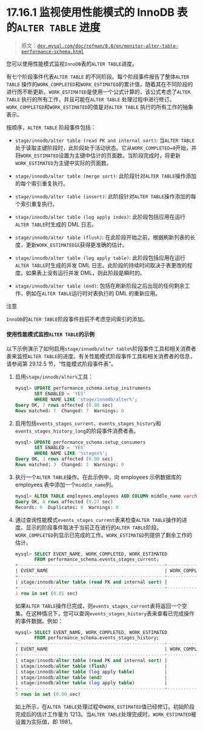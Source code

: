 # 17.16.1 监视使用性能模式的 InnoDB 表的`ALTER TABLE` 进度

> 原文：[`dev.mysql.com/doc/refman/8.0/en/monitor-alter-table-performance-schema.html`](https://dev.mysql.com/doc/refman/8.0/en/monitor-alter-table-performance-schema.html)

您可以使用性能模式监视`InnoDB`表的`ALTER TABLE`进度。

有七个阶段事件代表`ALTER TABLE` 的不同阶段。每个阶段事件报告了整体`ALTER TABLE` 操作的`WORK_COMPLETED`和`WORK_ESTIMATED`的累计值，随着其在不同阶段的进行而不断更新。`WORK_ESTIMATED`是使用一个公式计算的，该公式考虑了`ALTER TABLE` 执行的所有工作，并且可能在`ALTER TABLE` 处理过程中进行修订。`WORK_COMPLETED`和`WORK_ESTIMATED`的值是对`ALTER TABLE` 执行的所有工作的抽象表示。

按顺序，`ALTER TABLE` 阶段事件包括：

+   `stage/innodb/alter table (read PK and internal sort)`: 当`ALTER TABLE`处于读取主键阶段时，此阶段处于活动状态。它从`WORK_COMPLETED=0`开始，并将`WORK_ESTIMATED`设置为主键中估计的页面数。当阶段完成时，将更新`WORK_ESTIMATED`为主键中实际的页面数。

+   `stage/innodb/alter table (merge sort)`: 此阶段针对`ALTER TABLE`操作添加的每个索引重复执行。

+   `stage/innodb/alter table (insert)`: 此阶段针对`ALTER TABLE`操作添加的每个索引重复执行。

+   `stage/innodb/alter table (log apply index)`: 此阶段包括应用在运行`ALTER TABLE`时生成的 DML 日志。

+   `stage/innodb/alter table (flush)`: 在此阶段开始之前，根据刷新列表的长度，更新`WORK_ESTIMATED`以获得更准确的估计。

+   `stage/innodb/alter table (log apply table)`: 此阶段包括应用在运行`ALTER TABLE`时生成的并发 DML 日志。此阶段的持续时间取决于表更改的程度。如果表上没有运行并发 DML，则此阶段是瞬时的。

+   `stage/innodb/alter table (end)`: 包括在刷新阶段之后出现的任何剩余工作，例如在`ALTER TABLE`运行时对表执行的 DML 的重新应用。

注意

`InnoDB`的`ALTER TABLE`阶段事件目前不考虑空间索引的添加。

#### 使用性能模式监控`ALTER TABLE`的示例

以下示例演示了如何启用`stage/innodb/alter table%`阶段事件工具和相关消费者表来监控`ALTER TABLE`的进度。有关性能模式阶段事件工具和相关消费者的信息，请参阅第 29.12.5 节，“性能模式阶段事件表”。

1.  启用`stage/innodb/alter%`工具：

    ```sql
    mysql> UPDATE performance_schema.setup_instruments
           SET ENABLED = 'YES'
           WHERE NAME LIKE 'stage/innodb/alter%';
    Query OK, 7 rows affected (0.00 sec)
    Rows matched: 7  Changed: 7  Warnings: 0
    ```

1.  启用包括`events_stages_current`、`events_stages_history`和`events_stages_history_long`的阶段事件消费者表。

    ```sql
    mysql> UPDATE performance_schema.setup_consumers
           SET ENABLED = 'YES'
           WHERE NAME LIKE '%stages%';
    Query OK, 3 rows affected (0.00 sec)
    Rows matched: 3  Changed: 3  Warnings: 0
    ```

1.  执行一个`ALTER TABLE`操作。在此示例中，向 employees 示例数据库的 employees 表中添加一个`middle_name`列。

    ```sql
    mysql> ALTER TABLE employees.employees ADD COLUMN middle_name varchar(14) AFTER first_name;
    Query OK, 0 rows affected (9.27 sec)
    Records: 0  Duplicates: 0  Warnings: 0
    ```

1.  通过查询性能模式`events_stages_current`表来检查`ALTER TABLE`操作的进度。显示的阶段事件取决于当前正在进行的`ALTER TABLE`阶段。`WORK_COMPLETED`列显示已完成的工作。`WORK_ESTIMATED`列提供了剩余工作的估计。

    ```sql
    mysql> SELECT EVENT_NAME, WORK_COMPLETED, WORK_ESTIMATED
           FROM performance_schema.events_stages_current;
    +------------------------------------------------------+----------------+----------------+
    | EVENT_NAME                                           | WORK_COMPLETED | WORK_ESTIMATED |
    +------------------------------------------------------+----------------+----------------+
    | stage/innodb/alter table (read PK and internal sort) |            280 |           1245 |
    +------------------------------------------------------+----------------+----------------+
    1 row in set (0.01 sec)
    ```

    如果`ALTER TABLE`操作已完成，则`events_stages_current`表将返回一个空集。在这种情况下，您可以查询`events_stages_history`表来查看已完成操作的事件数据。例如：

    ```sql
    mysql> SELECT EVENT_NAME, WORK_COMPLETED, WORK_ESTIMATED
           FROM performance_schema.events_stages_history;
    +------------------------------------------------------+----------------+----------------+
    | EVENT_NAME                                           | WORK_COMPLETED | WORK_ESTIMATED |
    +------------------------------------------------------+----------------+----------------+
    | stage/innodb/alter table (read PK and internal sort) |            886 |           1213 |
    | stage/innodb/alter table (flush)                     |           1213 |           1213 |
    | stage/innodb/alter table (log apply table)           |           1597 |           1597 |
    | stage/innodb/alter table (end)                       |           1597 |           1597 |
    | stage/innodb/alter table (log apply table)           |           1981 |           1981 |
    +------------------------------------------------------+----------------+----------------+
    5 rows in set (0.00 sec)
    ```

    如上所示，在`ALTER TABLE`处理过程中`WORK_ESTIMATED`值已经修订。初始阶段完成后的估计工作量为 1213。当`ALTER TABLE`处理完成时，`WORK_ESTIMATED`被设置为实际值，即 1981。
